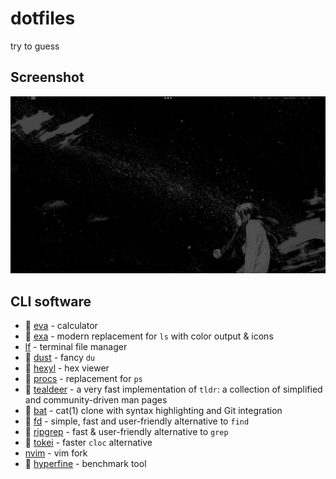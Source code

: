 # dotfiles
try to guess

## Screenshot
![screenshot](https://raw.githubusercontent.com/snpefk/dotfiles/master/screenshot.png)

## CLI software 
- 🦀 [eva](https://github.com/NerdyPepper/eva) - calculator 
- 🦀 [exa](https://github.com/ogham/exa) - modern replacement for `ls` with color output & icons 
- [lf](https://github.com/gokcehan/lf) - terminal file manager
- 🦀 [dust](https://github.com/bootandy/dust) - fancy `du`
- 🦀 [hexyl](https://github.com/sharkdp/hexyl) - hex viewer
- 🦀 [procs](https://github.com/dalance/procs) - replacement for `ps`
- 🦀 [tealdeer](https://github.com/dbrgn/tealdeer) - a very fast implementation of `tldr`: a collection of simplified and community-driven man pages
- 🦀 [bat](https://github.com/sharkdp/bat) - cat(1) clone with syntax highlighting and Git integration
- 🦀 [fd](https://github.com/sharkdp/fd) - simple, fast and user-friendly alternative to `find`
- 🦀 [ripgrep](https://github.com/BurntSushi/ripgrep) - fast & user-friendly alternative to `grep`
- 🦀 [tokei](https://github.com/XAMPPRocky/tokei) - faster `cloc` alternative
- [nvim](https://github.com/neovim/neovim) - vim fork 
- 🦀 [hyperfine](https://github.com/sharkdp/hyperfine) - benchmark tool 

